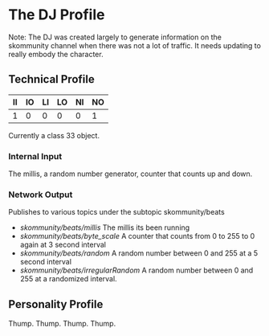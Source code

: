 # The DJ Profile

Note: The DJ was created largely to generate information on the skommunity channel when there was not a lot of traffic. It needs updating to really embody the character.

## Technical Profile

| II 	| IO 	| LI 	| LO 	| NI 	| NO 	|
|----	|----	|----	|----	|----	|----	|
| 1  	| 0  	| 0  	| 0  	| 0  	| 1  	|

Currently a class 33 object.

### Internal Input
The millis, a random number generator, counter that counts up and down.

### Network Output
Publishes to various topics under the subtopic skommunity/beats
- *skommunity/beats/millis* The millis its been running
- *skommunity/beats/byte_scale* A counter that counts from 0 to 255 to 0 again at 3 second interval
- *skommunity/beats/random* A random number between 0 and 255 at a 5 second interval
- *skommunity/beats/irregularRandom* A random number between 0 and 255 at a randomized interval.

## Personality Profile

Thump. Thump. Thump. Thump.
